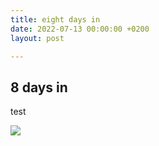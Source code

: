 ```yaml
---
title: eight days in
date: 2022-07-13 00:00:00 +0200
layout: post

---
```

## 8 days in

test

![](/uploads/image-1.jpg)